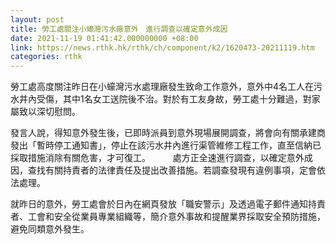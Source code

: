 ```yaml
---
layout: post
title: 勞工處關注小蠔灣污水廠意外　進行調查以確定意外成因
date: 2021-11-19 01:41:42.000000000 +08:00
link: https://news.rthk.hk/rthk/ch/component/k2/1620473-20211119.htm
categories: rthk
---
```


勞工處高度關注昨日在小蠔灣污水處理廠發生致命工作意外，意外中4名工人在污水井內受傷，其中1名女工送院後不治。對於有工友身故，勞工處十分難過，對家屬致以深切慰問。
 
發言人說，得知意外發生後，已即時派員到意外現場展開調查，將會向有關承建商發出「暫時停工通知書」，停止在該污水井內進行渠管維修工程工作，直至信納已採取措施消除有關危害，才可復工。
　　
處方正全速進行調查，以確定意外成因，查找有關持責者的法律責任及提出改善措施。若調查發現有違例事項，定會依法處理。
 
就昨日的意外，勞工處會於日內在網頁發放「職安警示」及透過電子郵件通知持責者、工會和安全從業員專業組織等，簡介意外事故和提醒業界採取安全預防措施，避免同類意外發生。
